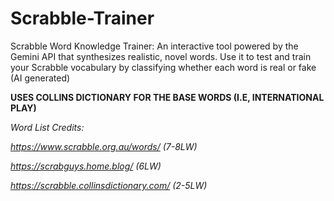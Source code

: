 # Scrabble-Trainer
Scrabble Word Knowledge Trainer: An interactive tool powered by the Gemini API that synthesizes realistic, novel words. Use it to test and train your Scrabble vocabulary by classifying whether each word is real or fake (AI generated)

**USES COLLINS DICTIONARY FOR THE BASE WORDS (I.E, INTERNATIONAL PLAY)**

_Word List Credits:_

_https://www.scrabble.org.au/words/ (7-8LW)_

_https://scrabguys.home.blog/ (6LW)_

_https://scrabble.collinsdictionary.com/ (2-5LW)_
